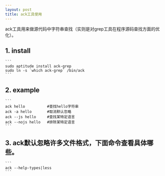 ```yaml
---
layout: post
title: ack工具使用
---
```


ack工具用来做源代码中字符串查找（实则是对grep工具在程序源码查找方面的优化）。

## 1. install
    ```
    sudo aptitude install ack-grep
    sudo ln -s `which ack-grep` /bin/ack
    ```

## 2. example
    ```
    ack hello          #查找hello字符串
    ack -a hello       #取消默认忽略
    ack --js hello     #查找某特定语言
    ack --nojs hello   #排除某特定语言
    ```
## 3. ack默认忽略许多文件格式，下面命令查看具体哪些。
    ```
    ack --help-types|less
    ```
